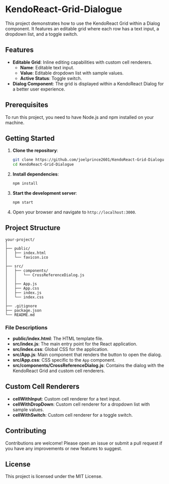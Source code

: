 
# KendoReact-Grid-Dialogue

This project demonstrates how to use the KendoReact Grid within a Dialog component. It features an editable grid where each row has a text input, a dropdown list, and a toggle switch.

## Features

- **Editable Grid**: Inline editing capabilities with custom cell renderers.
  - **Name**: Editable text input.
  - **Value**: Editable dropdown list with sample values.
  - **Active Status**: Toggle switch.
- **Dialog Component**: The grid is displayed within a KendoReact Dialog for a better user experience.

## Prerequisites

To run this project, you need to have Node.js and npm installed on your machine.

## Getting Started

1. **Clone the repository**:
   ```bash
   git clone https://github.com/joelprince2601/KendoReact-Grid-Dialogue.git
   cd KendoReact-Grid-Dialogue
   ```

2. **Install dependencies**:
   ```bash
   npm install
   ```

3. **Start the development server**:
   ```bash
   npm start
   ```

4. Open your browser and navigate to `http://localhost:3000`.

## Project Structure

```
your-project/
│
├── public/
│   ├── index.html
│   └── favicon.ico
│
├── src/
│   ├── components/
│   │   └── CrossReferenceDialog.js
│   │
│   ├── App.js
│   ├── App.css
│   ├── index.js
│   └── index.css
│
├── .gitignore
├── package.json
└── README.md
```

### File Descriptions

- **public/index.html**: The HTML template file.
- **src/index.js**: The main entry point for the React application.
- **src/index.css**: Global CSS for the application.
- **src/App.js**: Main component that renders the button to open the dialog.
- **src/App.css**: CSS specific to the `App` component.
- **src/components/CrossReferenceDialog.js**: Contains the dialog with the KendoReact Grid and custom cell renderers.

## Custom Cell Renderers

- **cellWithInput**: Custom cell renderer for a text input.
- **cellWithDropDown**: Custom cell renderer for a dropdown list with sample values.
- **cellWithSwitch**: Custom cell renderer for a toggle switch.

## Contributing

Contributions are welcome! Please open an issue or submit a pull request if you have any improvements or new features to suggest.

## License

This project is licensed under the MIT License.

